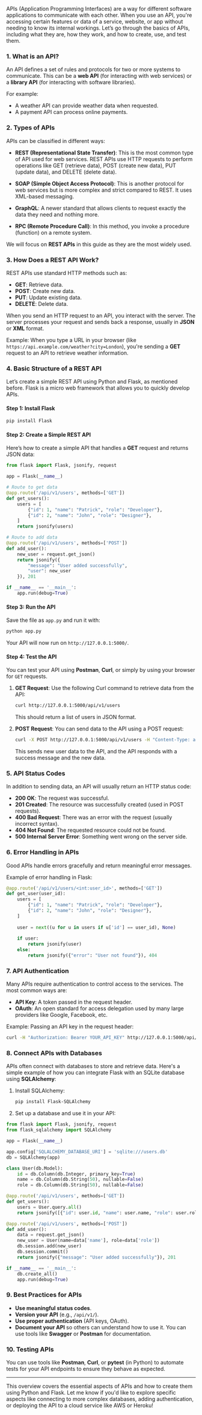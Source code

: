 APIs (Application Programming Interfaces) are a way for different software applications to communicate with each other. When you use an API, you're accessing certain features or data of a service, website, or app without needing to know its internal workings. Let’s go through the basics of APIs, including what they are, how they work, and how to create, use, and test them.

### 1. **What is an API?**

An API defines a set of rules and protocols for two or more systems to communicate. This can be a **web API** (for interacting with web services) or a **library API** (for interacting with software libraries).

For example:
- A weather API can provide weather data when requested.
- A payment API can process online payments.

### 2. **Types of APIs**

APIs can be classified in different ways:

- **REST (Representational State Transfer)**: This is the most common type of API used for web services. REST APIs use HTTP requests to perform operations like GET (retrieve data), POST (create new data), PUT (update data), and DELETE (delete data).
  
- **SOAP (Simple Object Access Protocol)**: This is another protocol for web services but is more complex and strict compared to REST. It uses XML-based messaging.

- **GraphQL**: A newer standard that allows clients to request exactly the data they need and nothing more.

- **RPC (Remote Procedure Call)**: In this method, you invoke a procedure (function) on a remote system.

We will focus on **REST APIs** in this guide as they are the most widely used.

### 3. **How Does a REST API Work?**

REST APIs use standard HTTP methods such as:
- **GET**: Retrieve data.
- **POST**: Create new data.
- **PUT**: Update existing data.
- **DELETE**: Delete data.

When you send an HTTP request to an API, you interact with the server. The server processes your request and sends back a response, usually in **JSON** or **XML** format.

Example: When you type a URL in your browser (like `https://api.example.com/weather?city=London`), you're sending a **GET** request to an API to retrieve weather information.

### 4. **Basic Structure of a REST API**

Let’s create a simple REST API using Python and Flask, as mentioned before. Flask is a micro web framework that allows you to quickly develop APIs.

#### Step 1: Install Flask

```bash
pip install Flask
```

#### Step 2: Create a Simple REST API

Here’s how to create a simple API that handles a **GET** request and returns JSON data:

```python
from flask import Flask, jsonify, request

app = Flask(__name__)

# Route to get data
@app.route('/api/v1/users', methods=['GET'])
def get_users():
    users = [
        {"id": 1, "name": "Patrick", "role": "Developer"},
        {"id": 2, "name": "John", "role": "Designer"},
    ]
    return jsonify(users)

# Route to add data
@app.route('/api/v1/users', methods=['POST'])
def add_user():
    new_user = request.get_json()
    return jsonify({
        "message": "User added successfully",
        "user": new_user
    }), 201

if __name__ == '__main__':
    app.run(debug=True)
```

#### Step 3: Run the API

Save the file as `app.py` and run it with:

```bash
python app.py
```

Your API will now run on `http://127.0.0.1:5000/`.

#### Step 4: Test the API

You can test your API using **Postman**, **Curl**, or simply by using your browser for `GET` requests.

1. **GET Request**: Use the following Curl command to retrieve data from the API:

   ```bash
   curl http://127.0.0.1:5000/api/v1/users
   ```

   This should return a list of users in JSON format.

2. **POST Request**: You can send data to the API using a POST request:

   ```bash
   curl -X POST http://127.0.0.1:5000/api/v1/users -H "Content-Type: application/json" -d '{"id": 3, "name": "Alice", "role": "Tester"}'
   ```

   This sends new user data to the API, and the API responds with a success message and the new data.

### 5. **API Status Codes**

In addition to sending data, an API will usually return an HTTP status code:
- **200 OK**: The request was successful.
- **201 Created**: The resource was successfully created (used in POST requests).
- **400 Bad Request**: There was an error with the request (usually incorrect syntax).
- **404 Not Found**: The requested resource could not be found.
- **500 Internal Server Error**: Something went wrong on the server side.

### 6. **Error Handling in APIs**

Good APIs handle errors gracefully and return meaningful error messages.

Example of error handling in Flask:

```python
@app.route('/api/v1/users/<int:user_id>', methods=['GET'])
def get_user(user_id):
    users = [
        {"id": 1, "name": "Patrick", "role": "Developer"},
        {"id": 2, "name": "John", "role": "Designer"},
    ]
    
    user = next((u for u in users if u['id'] == user_id), None)
    
    if user:
        return jsonify(user)
    else:
        return jsonify({"error": "User not found"}), 404
```

### 7. **API Authentication**

Many APIs require authentication to control access to the services. The most common ways are:
- **API Key**: A token passed in the request header.
- **OAuth**: An open standard for access delegation used by many large providers like Google, Facebook, etc.

Example: Passing an API key in the request header:

```bash
curl -H "Authorization: Bearer YOUR_API_KEY" http://127.0.0.1:5000/api/v1/users
```

### 8. **Connect APIs with Databases**

APIs often connect with databases to store and retrieve data. Here's a simple example of how you can integrate Flask with an SQLite database using **SQLAlchemy**:

1. Install SQLAlchemy:
   ```bash
   pip install Flask-SQLAlchemy
   ```

2. Set up a database and use it in your API:

```python
from flask import Flask, jsonify, request
from flask_sqlalchemy import SQLAlchemy

app = Flask(__name__)

app.config['SQLALCHEMY_DATABASE_URI'] = 'sqlite:///users.db'
db = SQLAlchemy(app)

class User(db.Model):
    id = db.Column(db.Integer, primary_key=True)
    name = db.Column(db.String(50), nullable=False)
    role = db.Column(db.String(50), nullable=False)

@app.route('/api/v1/users', methods=['GET'])
def get_users():
    users = User.query.all()
    return jsonify([{"id": user.id, "name": user.name, "role": user.role} for user in users])

@app.route('/api/v1/users', methods=['POST'])
def add_user():
    data = request.get_json()
    new_user = User(name=data['name'], role=data['role'])
    db.session.add(new_user)
    db.session.commit()
    return jsonify({"message": "User added successfully"}), 201

if __name__ == '__main__':
    db.create_all()
    app.run(debug=True)
```

### 9. **Best Practices for APIs**
- **Use meaningful status codes**.
- **Version your API** (e.g., `/api/v1/`).
- **Use proper authentication** (API keys, OAuth).
- **Document your API** so others can understand how to use it. You can use tools like **Swagger** or **Postman** for documentation.

### 10. **Testing APIs**

You can use tools like **Postman**, **Curl**, or **pytest** (in Python) to automate tests for your API endpoints to ensure they behave as expected.

---

This overview covers the essential aspects of APIs and how to create them using Python and Flask. Let me know if you'd like to explore specific aspects like connecting to more complex databases, adding authentication, or deploying the API to a cloud service like AWS or Heroku!